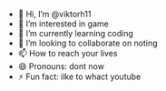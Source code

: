- 👋 Hi, I’m @viktorh11
- 👀 I’m interested in game
- 🌱 I’m currently learning coding
- 💞️ I’m looking to collaborate on noting
- 📫 How to reach your lives
- 😄 Pronouns: dont now
- ⚡ Fun fact: ilke to whact youtube

<!---
viktorh11/viktorh11 is a ✨ special ✨ repository because its `README.md` (this file) appears on your GitHub profile.
You can click the Preview link to take a look at your changes.
--->
